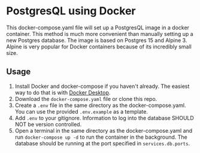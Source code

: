 # PostgresQL using Docker

This docker-compose.yaml file will set up a PostgresQL image in a docker container.
This method is much more convenient than manually setting up a new Postgres database.
The image is based on Postgres 15 and Alpine 3.
Alpine is very popular for Docker containers because of its incredibly small size.

## Usage

1. Install Docker and docker-compose if you haven't already. The easiest way to do that is with [Docker Desktop](https://docs.docker.com/desktop/).
2. Download the `docker-compose.yaml` file or clone this repo.
3. Create a `.env` file in the same directory as the docker-compose.yaml. You can use the provided `.env.example` as a template.
4. Add `.env` to your gitignore. Information to log into the database SHOULD NOT be version controlled.
5. Open a terminal in the same directory as the docker-compose.yaml and run `docker-compose up -d` to run the container in the background. The database should be running at the port specified in `services.db.ports`.
